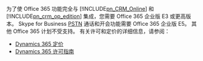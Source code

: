 为了使 Office 365 功能完全与 [!INCLUDE[pn_CRM_Online](pn-crm-online.md)] 和 [!INCLUDE[pn_crm_op_edition](pn-crm-onprem.md)] 集成，您需要 Office 365 企业版 E3 或更高版本。 Skype for Business [PSTN](https://support.office.com/article/What-is-PSTN-calling-3dc773b9-95e0-4448-b2f1-887c54022429) 通话和开会功能需要 Office 365 企业版 E5。 其他 Office 365 计划不受支持。 有关许可和定价的详细信息，请参阅：     

- [Dynamics 365 定价](https://www.microsoft.com/dynamics365/pricing)<br>
- [Dynamics 365 许可指南](https://go.microsoft.com/fwlink/?LinkId=866544)
